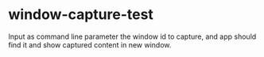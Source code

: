 # window-capture-test

Input as command line parameter the window id to capture, and app should find it and show captured content in new window.
